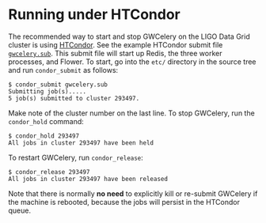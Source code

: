 # Running under HTCondor

The recommended way to start and stop GWCelery on the LIGO Data Grid cluster is
using [HTCondor](https://research.cs.wisc.edu/htcondor/). See the example
HTCondor submit file [`gwcelery.sub`](_static/gwcelery.sub). This submit file
will start up Redis, the three worker processes, and Flower. To start, go into
the `etc/` directory in the source tree and run `condor_submit` as follows:

	$ condor_submit gwcelery.sub
	Submitting job(s).....
	5 job(s) submitted to cluster 293497.

Make note of the cluster number on the last line. To stop GWCelery, run the
`condor_hold` command:

	$ condor_hold 293497
	All jobs in cluster 293497 have been held

To restart GWCelery, run `condor_release`:

	$ condor_release 293497
	All jobs in cluster 293497 have been released

Note that there is normally **no need** to explicitly kill or re-submit
GWCelery if the machine is rebooted, because the jobs will persist in the
HTCondor queue.
